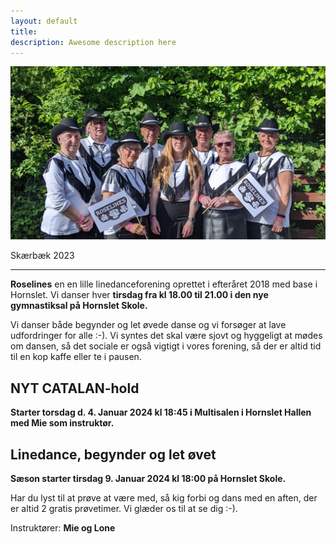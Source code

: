 ```yaml
---
layout: default
title:
description: Awesome description here
---
```


 ![Roselines i Skærbæk 2023](/assets/Skærbæk2023-1.jpg)


Skærbæk 2023

---

**Roselines** en en lille linedanceforening oprettet i efteråret 2018 med base i Hornslet. Vi danser hver **tirsdag fra kl 18.00 til 21.00 i den nye gymnastiksal på Hornslet Skole.** 



Vi danser både begynder og let øvede danse og vi forsøger at lave udfordringer for alle :-). Vi syntes det skal være sjovt og hyggeligt at mødes om dansen, så det sociale er også vigtigt i vores forening, så der er altid tid til en kop kaffe eller te i pausen.


## **NYT CATALAN-hold**

**Starter torsdag d. 4. Januar 2024 kl 18:45 i Multisalen i Hornslet Hallen med Mie som instruktør.**


## **Linedance, begynder og let øvet**

**Sæson starter tirsdag 9. Januar 2024 kl 18:00 på Hornslet Skole.**


Har du lyst til at prøve at være med, så kig forbi og dans med en aften, der er altid 2 gratis prøvetimer.
Vi glæder os til at se dig :-).


Instruktører: **Mie og Lone**
